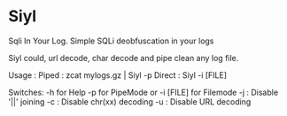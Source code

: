 Siyl
====

 Sqli In Your Log. Simple SQLi deobfuscation in your logs

Siyl could, url decode, char decode and pipe clean any log file.

Usage :
Piped  : zcat mylogs.gz | Siyl -p
Direct : Siyl -i [FILE]

Switches:
 -h for Help
 -p for PipeMode or -i [FILE] for Filemode
 -j : Disable '||' joining
 -c : Disable chr(xx) decoding
 -u : Disable URL decoding

